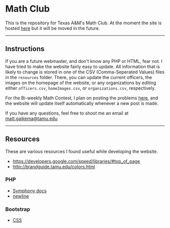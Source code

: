 # Math Club
This is the repository for Texas A&M's Math Club.
At the moment the site is hosted [here](https://peaceful-atoll-84937.herokuapp.com/) but it will be moved in the future.

---

## Instructions
If you are a future webmaster, and don't know any PHP or HTML, fear not.
I have tried to make the website fairly easy to update.
All information that is likely to change is stored 
in one of the CSV (Comma-Seperated Values) files
in the `resources` folder.
There, you can update the current officers, 
the images on the homepage of the website,
or any organizations by editing either
`officers.csv`, `homeImages.csv`, or `organizations.csv`, respectively.

For the Bi-weekly Math Contest, I plan on posting the problems [here](http://mathclubtamu.blogspot.com/),
and the website will update itself automatically whenever a new post is made.

If you have any questions, feel free to shoot me an email at [matt.gaikema@tamu.edu](mailto:matt.gaikema@tamu.edu).

---

## Resources
These are various resources I found useful while developing the website.

* https://developers.google.com/speed/libraries/#top_of_page
* http://brandguide.tamu.edu/colors.html

### PHP
* [Symphony docs](https://symfony.com/pdf/Symfony_components_3.0.pdf?v=4)
* [newline](http://stackoverflow.com/a/20749472/5415895)

### Bootstrap
* [CSS](http://getbootstrap.com/css/)
